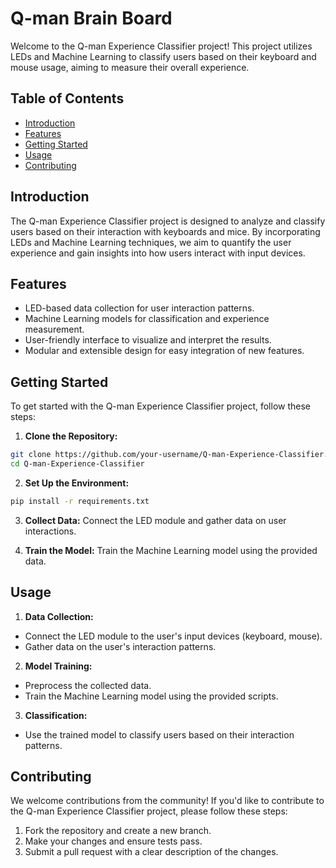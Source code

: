 # Q-man Brain Board

Welcome to the Q-man Experience Classifier project! This project utilizes LEDs and Machine Learning to classify users based on their keyboard and mouse usage, aiming to measure their overall experience.

## Table of Contents
- [Introduction](#introduction)
- [Features](#features)
- [Getting Started](#getting-started)
- [Usage](#usage)
- [Contributing](#contributing)

## Introduction

The Q-man Experience Classifier project is designed to analyze and classify users based on their interaction with keyboards and mice. By incorporating LEDs and Machine Learning techniques, we aim to quantify the user experience and gain insights into how users interact with input devices.

## Features

- LED-based data collection for user interaction patterns.
- Machine Learning models for classification and experience measurement.
- User-friendly interface to visualize and interpret the results.
- Modular and extensible design for easy integration of new features.

## Getting Started

To get started with the Q-man Experience Classifier project, follow these steps:

1. **Clone the Repository:**
```bash
git clone https://github.com/your-username/Q-man-Experience-Classifier.git
cd Q-man-Experience-Classifier
```

2. **Set Up the Environment:**
```bash
pip install -r requirements.txt
```

3. **Collect Data:**
Connect the LED module and gather data on user interactions.

4. **Train the Model:**
Train the Machine Learning model using the provided data.

## Usage

1. **Data Collection:**
- Connect the LED module to the user's input devices (keyboard, mouse).
- Gather data on the user's interaction patterns.

2. **Model Training:**
- Preprocess the collected data.
- Train the Machine Learning model using the provided scripts.

3. **Classification:**
- Use the trained model to classify users based on their interaction patterns.

## Contributing

We welcome contributions from the community! If you'd like to contribute to the Q-man Experience Classifier project, please follow these steps:

1. Fork the repository and create a new branch.
2. Make your changes and ensure tests pass.
3. Submit a pull request with a clear description of the changes.
